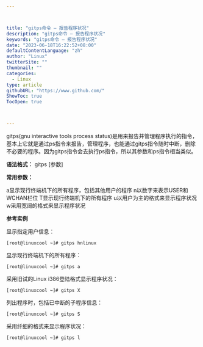 ```yaml
---



title: "gitps命令 – 报告程序状况"
description: "gitps命令 – 报告程序状况"
keywords: "gitps命令 – 报告程序状况"
date: "2023-06-18T16:22:52+08:00"
defaultContentLanguage: "zh"
author: "Linux"
twitterSite: ""
thumbnail: ""
categories:
  - Linux
type: article
githubURL: "https://www.github.com/"
ShowToc: true
TocOpen: true



---
```


gitps(gnu interactive tools process status)是用来报告并管理程序执行的指令，基本上它就是通过ps指令来报告，管理程序，也能通过gitps指令随时中断，删除不必要的程序。因为gitps指令会去执行ps指令，所以其参数和ps指令相当类似。

**语法格式：** gitps [参数]

**常用参数：**

a显示现行终端机下的所有程序，包括其他用户的程序 n以数字来表示USER和WCHAN栏位 T显示现行终端机下的所有程序 u以用户为主的格式来显示程序状况 w采用宽阔的格式来显示程序状况

**参考实例**

显示指定用户信息：

```
[root@linuxcool ~]# gitps hnlinux
```

显示现行终端机下的所有程序：

```
[root@linuxcool ~]# gitps a
```

采用旧试的Linux i386登陆格式显示程序状况：

```
[root@linuxcool ~]# gitps X
```

列出程序时，包括已中断的子程序信息：

```
[root@linuxcool ~]# gitps S
```

采用纤细的格式来显示程序状况：

```
[root@linuxcool ~]# gitps l
```